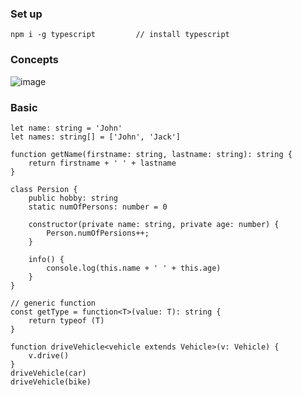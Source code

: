 ### Set up

    npm i -g typescript         // install typescript

### Concepts

![image](https://user-images.githubusercontent.com/840427/136653911-17446a56-7221-41e0-a6d8-63ca60e60c13.png)


### Basic

    let name: string = 'John'
    let names: string[] = ['John', 'Jack']
    
    function getName(firstname: string, lastname: string): string {
        return firstname + ' ' + lastname
    }
    
    class Persion {
        public hobby: string
        static numOfPersons: number = 0
        
        constructor(private name: string, private age: number) {
            Person.numOfPersions++;
        }
        
        info() {
            console.log(this.name + ' ' + this.age)
        }
    }
    
    // generic function
    const getType = function<T>(value: T): string {
        return typeof (T)
    }
    
    function driveVehicle<vehicle extends Vehicle>(v: Vehicle) {
        v.drive()
    }
    driveVehicle(car)
    driveVehicle(bike)
